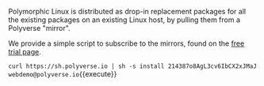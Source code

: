 Polymorphic Linux is distributed as drop-in replacement packages for all the existing packages on an existing Linux
host, by pulling them from a Polyverse "mirror".

We provide a simple script to subscribe to the mirrors, found on the
[free trial page](https://polyverse.io/polymorphic-linux-installation-guide/).

`curl https://sh.polyverse.io | sh -s install 214387o8AgL3cv6IbCX2xJMaJ webdemo@polyverse.io`{{execute}}